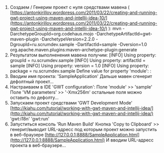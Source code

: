 1. Создаем / Генерим проект с нуля средствами мавена ( [https://antonkirillov.wordpress.com/2011/03/22/creating-and-running-gwt-project-using-maven-and-intellij-idea-10/](https://antonkirillov.wordpress.com/2011/03/22/creating-and-running-gwt-project-using-maven-and-intellij-idea-10/) ):
   mvn -DarchetypeGroupId=org.codehaus.mojo -DarchetypeArtifactId=gwt-maven-plugin -DarchetypeVersion=2.2.0 -DgroupId=ru.scrumdev.sample -DartifactId=sample -Dversion=1.0 org.apache.maven.plugins:maven-archetype-plugin:generate
2. Результатом выполненения мавена получим:
[INFO] Using property: groupId = ru.scrumdev.sample
[INFO] Using property: artifactId = sample
[INFO] Using property: version = 1.0
[INFO] Using property: package = ru.scrumdev.sample
Define value for property 'module': : 
3. Вводим имя проекта: 'SampleApplication'
   Дальше мавен сгенерит дефолтный проект...
4. Настраиваем в IDE 'GWT configuration':
   Поле 'module' >> 'sample'
   Поле 'VM parameters' >> '-Xmx256m'
   остальные поля можно оставить по дефолту...
5. Запускаем проект средствами 'GWT Development Mode' [http://kiahu.com/tutorial/working-with-gwt-maven-and-intellij-idea/](http://kiahu.com/tutorial/working-with-gwt-maven-and-intellij-idea/)
   'gwt:i18n'
   'gwt:run'
6. Запуститься консоль 'Run Maven Build'
   Кнопка 'Copy to Clipboard' >> генерит/выводит URL-адресс под которым проект можно запустить в веб-браузере [http://127.0.0.1:8888/SampleApplication.html](http://127.0.0.1:8888/SampleApplication.html)
   И вводим URL-адресс проекта в веб-браузере...